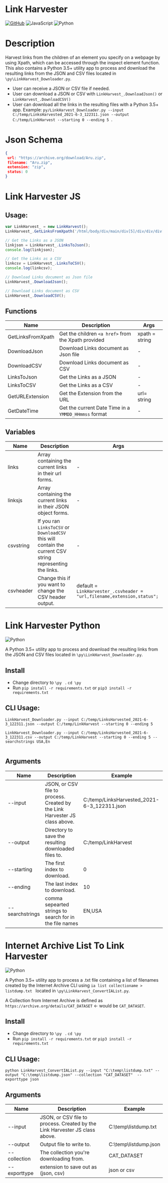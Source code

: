 # Link Harvester
<a href="https://github.com/vltmedia/LinkHarvesterJS"><img alt="GitHub" src="https://img.shields.io/badge/github-%23121011.svg?style=flat&logo=github&logoColor=white" /></a>
<img alt="JavaScript" src="https://img.shields.io/badge/javascript-%23323330.svg??style=flat&logo=appveyor&logoColor=%23F7DF1E" />
<img alt="Python" src="https://img.shields.io/badge/python-%2314354C.svg?style=flat&logo=python&logoColor=white"/>

# Description

Harvest links from the children of an element you specify on a webpage by using Xpath, which can be accessed through the inspect element function. This also contains a Python 3.5+ utility app to process and download the resulting links from the JSON and CSV files located in ```\py\LinkHarvest_Downloader.py```.

- User can receive a JSON or CSV file if needed.
- User can download a JSON or CSV with ```LinkHarvest_.DownloadJson()``` or ```LinkHarvest_.DownloadCSV()```
- User can download all the links in the resulting files with a Python 3.5+ app.  Example:  ```py/LinkHarvest_Downloader.py --input C:/temp/LinksHarvested_2021-6-3_122311.json --output C:/temp/LinkHarvest --starting 0 --ending 5 ```.



# Json Schema

```json
{
 url: "https://archive.org/download/Aru.zip",
 filename: "Aru.zip",
 extension: "zip",
 status: 0
}
```

# Link Harvester JS

## Usage:

```javascript
var LinkHarvest_ = new LinkHarvest();
LinkHarvest_.GetLinksFromXpath('/html/body/div/main/div[5]/div/div/div[1]/div[6]/div[8]/div');

// Get the Links as a JSON
linkjson = LinkHarvest_.LinksToJson();
console.log(linkjson);

// Get the Links as a CSV
linkcsv = LinkHarvest_.LinksToCSV();
console.log(linkcsv);

// Download Links document as Json file 
LinkHarvest_.DownloadJson();

// Download Links document as CSV
LinkHarvest_.DownloadCSV();

```



## Functions

| Name              | Description                                              | Args           |
| ----------------- | -------------------------------------------------------- | -------------- |
| GetLinksFromXpath | Get the children ```<a href>``` from the Xpath provided  | xpath = string |
| DownloadJson      | Download Links document as Json file                     | -              |
| DownloadCSV       | Download Links document as CSV                           | -              |
| LinksToJson       | Get the Links as a JSON                                  | -              |
| LinksToCSV        | Get the Links as a CSV                                   | -              |
| GetURLExtension   | Get the Extension from the URL                           | url= string    |
| GetDateTime       | Get the current Date Time in a ```YMMDD_HHmmss``` format | -              |



## Variables

| Name      | Description                                                  | Args                                                         |
| --------- | ------------------------------------------------------------ | ------------------------------------------------------------ |
| links     | Array containing the current links in their url forms.       | -                                                            |
| linksjs   | Array containing the current links in their JSON object forms. | -                                                            |
| csvstring | If you ran ```LinksToCSV``` or ```DownloadCSV ``` this will contain the current CSV string representing the links. | -                                                            |
| csvheader | Change this if you want to change the CSV header output.     | default = ```LinkHarvester_.csvheader = "url,filename,extension,status";``` |

# Link Harvester Python
<img alt="Python" src="https://img.shields.io/badge/python-%2314354C.svg?style=flat&logo=python&logoColor=white"/>

A Python 3.5+ utility app to process and download the resulting links from the JSON and CSV files located in ```\py\LinkHarvest_Downloader.py```.

## Install

- Change directory to ```\py ``` .        ```cd \py```
- Run ```pip install -r requirements.txt``` or  ```pip3 install -r requirements.txt```

## CLI Usage:

```shell
LinkHarvest_Downloader.py --input C:/temp/LinksHarvested_2021-6-3_122311.json --output C:/temp/LinkHarvest --starting 0 --ending 5 

LinkHarvest_Downloader.py --input C:/temp/LinksHarvested_2021-6-3_122311.csv --output C:/temp/LinkHarvest --starting 0 --ending 5 --searchstrings USA,En 


```

## Arguments

| Name            | Description                                                  | Example                                     |
| --------------- | ------------------------------------------------------------ | ------------------------------------------- |
| --input         | JSON, or CSV file to process. Created by the Link Harvester JS class above. | C:/temp/LinksHarvested_2021-6-3_122311.json |
| --output        | Directory to save the resulting downloaded files to.         | C:/temp/LinkHarvest                         |
| --starting      | The first index to download.                                 | 0                                           |
| --ending        | The last index to download.                                  | 10                                          |
| --searchstrings | comma sepearted strings to search for in the file names      | EN,USA                                      |


# Internet Archive List To Link Harvester
<img alt="Python" src="https://img.shields.io/badge/python-%2314354C.svg?style=flat&logo=python&logoColor=white"/>

A Python 3.5+ utility app to process a .txt file containing a list of filenames created by the Internet Archive CLI using ```ia list collectioname > listdump.txt ``` located in ```\py\LinkHarvest_ConvertIAList.py```.

A Collection from Internet Archive is defined as ```https://archive.org/details/CAT_DATASET``` <- would be ```CAT_DATASET```.

## Install

- Change directory to ```\py ``` .        ```cd \py```
- Run ```pip install -r requirements.txt``` or  ```pip3 install -r requirements.txt```
## CLI Usage:

```shell
python LinkHarvest_ConvertIAList.py --input "C:\temp\listdump.txt" --output "C:\temp\listdump.json" --collection "CAT_DATASET"  --exporttype json
```

## Arguments

| Name            | Description                                                  | Example                                     |
| --------------- | ------------------------------------------------------------ | ------------------------------------------- |
| --input         | JSON, or CSV file to process. Created by the Link Harvester JS class above. | C:\temp\listdump.txt |
| --output        | Output file to write to.         | C:\temp\listdump.json                         |
| --collection      | The collection you're downloading from.                                 | CAT_DATASET                                           |
| --exporttype       | extension to save out as (json, csv)                                  | json or csv                                          |


